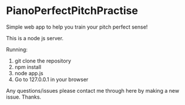 # PianoPerfectPitchPractise
Simple web app to help you train your pitch perfect sense!

This is a node js server.

Running:
1) git clone the repository
2) npm install
3) node app.js
4) Go to 127.0.0.1 in your browser

Any questions/issues please contact me through here by making a new issue. Thanks.

